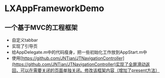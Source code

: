 # LXAppFrameworkDemo
一个基于MVC的工程框架
---
* 自定义tabbar
* 实现了引导页
* 给AppDelegate.m中的代码瘦身，把一些初始化工作放到AppStart.m中
* 使用[https://github.com/JNTian/JTNavigationController](https://github.com/JNTian/JTNavigationController)实现了全屏滑动返回，可以在需要关闭的页面单独关闭。修改该框架内容（增加了present方法）


